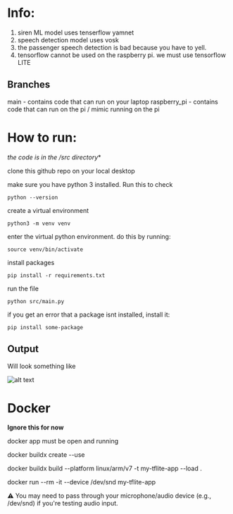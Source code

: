 # Info:
1. siren ML model uses tenserflow yamnet
2. speech detection model uses vosk
3. the passenger speech detection is bad because you have to yell. 
4. tensorflow cannot be used on the raspberry pi. we must use tensorflow LITE

## Branches
main - contains code that can run on your laptop
raspberry_pi - contains code that can run on the pi / mimic running on the pi

# How to run:

*the code is in the /src directory**

clone this github repo on your local desktop

make sure you have python 3 installed. Run this to check

```python --version```

create a virtual environment

```python3 -m venv venv```

enter the virtual python environment. do this by running:

```source venv/bin/activate```

install packages

```pip install -r requirements.txt```

run the file

```python src/main.py```

if you get an error that a package isnt installed, install it:

```pip install some-package```

## Output
Will look something like 

![alt text](image.png)

# Docker

**Ignore this for now**

docker app must be open and running

docker buildx create --use

docker buildx build --platform linux/arm/v7 -t my-tflite-app --load .

docker run --rm -it --device /dev/snd my-tflite-app

⚠️ You may need to pass through your microphone/audio device (e.g., /dev/snd) if you're testing audio input.
